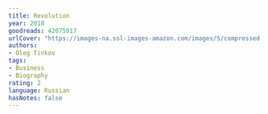 ```yaml
---
title: Revolution
year: 2018
goodreads: 42075917
urlCover: "https://images-na.ssl-images-amazon.com/images/S/compressed.photo.goodreads.com/books/1537977842i/42075917.jpg"
authors:
- Oleg Tinkov
tags:
- Business
- Biography
rating: 2
language: Russian
hasNotes: false
---
```


